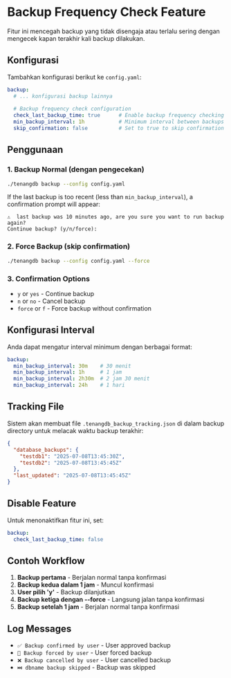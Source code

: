 # Backup Frequency Check Feature

Fitur ini mencegah backup yang tidak disengaja atau terlalu sering dengan mengecek kapan terakhir kali backup dilakukan.

## Konfigurasi

Tambahkan konfigurasi berikut ke `config.yaml`:

```yaml
backup:
  # ... konfigurasi backup lainnya
  
  # Backup frequency check configuration
  check_last_backup_time: true      # Enable backup frequency checking
  min_backup_interval: 1h           # Minimum interval between backups
  skip_confirmation: false          # Set to true to skip confirmation prompts
```

## Penggunaan

### 1. Backup Normal (dengan pengecekan)
```bash
./tenangdb backup --config config.yaml
```

If the last backup is too recent (less than `min_backup_interval`), a confirmation prompt will appear:
```
⚠️  last backup was 10 minutes ago, are you sure you want to run backup again?
Continue backup? (y/n/force): 
```

### 2. Force Backup (skip confirmation)
```bash
./tenangdb backup --config config.yaml --force
```

### 3. Confirmation Options
- `y` or `yes` - Continue backup
- `n` or `no` - Cancel backup
- `force` or `f` - Force backup without confirmation

## Konfigurasi Interval

Anda dapat mengatur interval minimum dengan berbagai format:

```yaml
backup:
  min_backup_interval: 30m    # 30 menit
  min_backup_interval: 1h     # 1 jam
  min_backup_interval: 2h30m  # 2 jam 30 menit
  min_backup_interval: 24h    # 1 hari
```

## Tracking File

Sistem akan membuat file `.tenangdb_backup_tracking.json` di dalam backup directory untuk melacak waktu backup terakhir:

```json
{
  "database_backups": {
    "testdb1": "2025-07-08T13:45:30Z",
    "testdb2": "2025-07-08T13:45:45Z"
  },
  "last_updated": "2025-07-08T13:45:45Z"
}
```

## Disable Feature

Untuk menonaktifkan fitur ini, set:

```yaml
backup:
  check_last_backup_time: false
```

## Contoh Workflow

1. **Backup pertama** - Berjalan normal tanpa konfirmasi
2. **Backup kedua dalam 1 jam** - Muncul konfirmasi
3. **User pilih 'y'** - Backup dilanjutkan
4. **Backup ketiga dengan --force** - Langsung jalan tanpa konfirmasi
5. **Backup setelah 1 jam** - Berjalan normal tanpa konfirmasi

## Log Messages

- `✅ Backup confirmed by user` - User approved backup
- `🔄 Backup forced by user` - User forced backup
- `❌ Backup cancelled by user` - User cancelled backup
- `⏭️ dbname backup skipped` - Backup was skipped